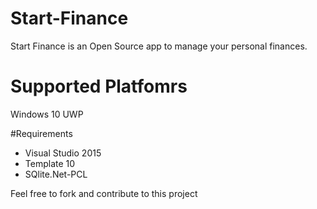 # Start-Finance
Start Finance is an Open Source app to manage your personal finances.

# Supported Platfomrs
Windows 10 UWP

#Requirements
- Visual Studio 2015
- Template 10
- SQlite.Net-PCL

Feel free to fork and contribute to this project
